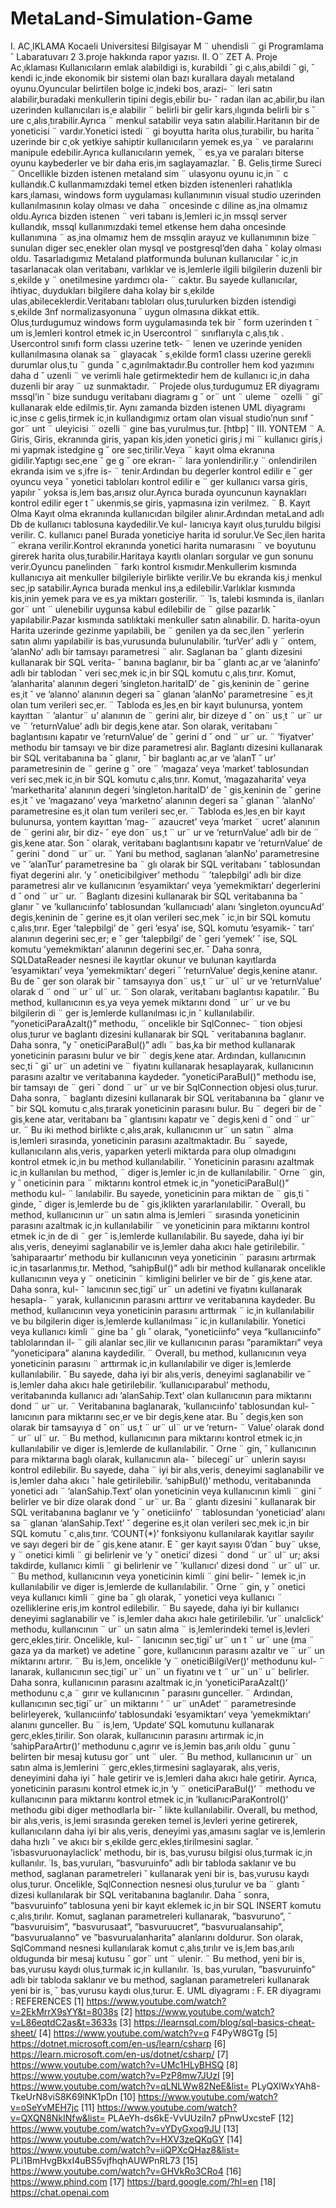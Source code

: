# MetaLand-Simulation-Game

I. AC¸IKLAMA
Kocaeli Universitesi Bilgisayar M ¨ uhendisli ¨ gi Programlama ˘
Labaratuvarı 2 3.proje hakkında rapor yazısı.
II. O¨ ZET
A. Proje Ac¸ıklaması
Kullanıcıların emlak alabildigi is¸ kurabildi ˘ gi c¸alıs¸abildi ˘ gi, ˘
kendi ic¸inde ekonomik bir sistemi olan bazı kurallara dayalı
metaland oyunu.Oyuncular belirtilen bolge ic¸indeki bos¸ arazi- ¨
leri satın alabilir,buradaki menkullerin tipini degis¸ebilir bu- ˘
radan ilan ac¸abilir,bu ilan uzerinden kullanıcıları is¸e alabilir ¨
belirli bir gelir kars¸ılıgında belirli bir s ˘ ure c¸alıs¸tırabilir.Ayrıca ¨
menkul satabilir veya satın alabilir.Haritanın bir de yoneticisi ¨
vardır.Yonetici istedi ¨ gi boyutta harita olus¸turabilir, bu harita ˘
uzerinde bir c¸ok yetkiye sahiptir kullanıcıların yemek es¸ya ¨
ve paralarını manipule edebilir.Ayrıca kullanıcıların yemek, ¨
es¸ya ve paraları biterse oyunu kaybederler ve bir daha eris¸im
saglayamazlar. ˘
B. Gelis¸tirme Sureci ¨
Oncellikle bizden istenen metaland sim ¨ ulasyonu oyunu ic¸in ¨
c kullandık.C kullanmamızdaki temel etken bizden istenenleri
rahatlıkla kars¸ılaması, windows form uygulaması kullanımının
visual studio uzerinden kullanılmasının kolay olması ve daha ¨
oncesinde c diline as¸ina olmamız oldu.Ayrıca bizden istenen ¨
veri tabanı is¸lemleri ic¸in mssql server kullandık, mssql kullanımızdaki temel etkense hem daha oncesinde kullanımına ¨
as¸ina olmamız hem de mssqlin arayuz ve kullanımının bize ¨
sunulan diger sec¸enekler olan mysql ve postgresql’den daha ˘
kolay olması oldu.
Tasarladıgımız Metaland platformunda bulunan kullanıcılar ˘
ic¸in tasarlanacak olan veritabanı, varlıklar ve is¸lemlerle ilgili bilgilerin duzenli bir s¸ekilde y ¨ onetilmesine yardımcı ola- ¨
caktır. Bu sayede kullanıcılar, ihtiyac¸ duydukları bilgilere
daha kolay bir s¸ekilde ulas¸abileceklerdir.Veritabanı tabloları
olus¸turulurken bizden istendigi s¸ekilde 3nf normalizasyonuna ˘
uygun olmasına dikkat ettik.
Olus¸turdugumuz windows form uygulamasında tek bir ˘
form uzerinden t ¨ um is¸lemleri kontrol etmek ic¸in Usercontrol ¨
sınıflarıyla c¸alıs¸tık . Usercontrol sınıfı form classı uzerine tetk- ¨
lenen ve uzerinde yeniden kullanılmasına olanak sa ¨ glayacak ˘
s¸ekilde form1 classı uzerine gerekli durumlar olus¸tu ¨ gunda ˘
c¸agırılmaktadır.Bu controller hem kod yazımını daha d ˘ uzenli ¨
ve verimli hale getirmektedir hem de kullanıcı ic¸in daha
duzenli bir aray ¨ uz sunmaktadır. ¨
Projede olus¸turdugumuz ER diyagramı mssql’in ˘
bize sundugu veritabanı diagramı g ˘ or¨ unt ¨ uleme ¨ ozelli ¨ gi˘
kullanarak elde edilmis¸tir. Aynı zamanda bizden
istenen UML diyagramı ic¸inse c gelis¸tirmek ic¸in
kullandıgımız ortam olan visual studio’nun sınıf ˘
gor¨ unt ¨ uleyicisi ¨ ozelli ¨ gine bas¸vurulmus¸tur. [htbp] ˘
III. YONTEM ¨
A. Giris¸
Giris¸ ekranında giris¸ yapan kis¸iden yonetici giris¸i mi ¨
kullanıcı giris¸i mi yapmak istedgine g ˘ ore sec¸tirilir.Veya ¨
kayıt olma ekranına gidilir.Yaptıgı sec¸ene ˘ ge g ˘ ore ekran- ¨
lara yonlendirilir.y ¨ onlendirilen ekranda isim ve s¸ifre is- ¨
tenir.Ardından bu degerler kontrol edilir e ˘ ger oyuncu veya ˘
yonetici tabloları kontrol edilir e ¨ ger kullanıcı varsa giris¸ yapılır ˘
yoksa is¸lem bas¸arısız olur.Ayrıca burada oyuncunun kaynakları
kontrol edilir eger t ˘ ukenmis¸se giris¸ yapmasına izin verilmez. ¨
B. Kayıt Olma
Kayıt olma ekranında kullanıcıdan bilgiler alınır.Ardından
metaLand adlı Db de kullanıcı tablosuna kaydedilir.Ve kul-
lanıcıya kayıt olus¸turuldu bilgisi verilir.
C. kullanıcı panel
Burada yoneticiye harita id sorulur.Ve Sec¸ilen harita ¨
ekrana verilir.Kontrol ekranında yonetici harita numarasını ¨
ve boyutunu girerek harita olus¸turabilir.Haritaya kayıtlı
olanları sorgular ve gun sonunu verir.Oyuncu panelinden ¨
farkı kontrol kısmıdır.Menkullerim kısmında kullanıcıya
ait menkuller bilgileriyle birlikte verilir.Ve bu ekranda
kis¸i menkul sec¸ip satabilir.Ayrıca burada menkul ins¸a
edilebilir.Varlıklar kısmında kis¸inin yemek para ve
es¸ya miktarı gosterilir. ¨
˙Is¸ talebi kısmında is¸ ilanları
gor¨ unt ¨ ulenebilir uygunsa kabul edilebilir de ¨ gilse pazarlık ˘
yapılabilir.Pazar kısmında satılıktaki menkuller satın alınabilir.
D. harita-oyun
Harita uzerinde gezinme yapılabili, be ¨ genilen ya da sec¸ilen ˘
yerlerin satın alımı yapılabilir is bas¸vurusunda bulunulabilir.
’turVer’ adlı y ¨ ontem, ’alanNo’ adlı bir tamsayı parametresi ¨
alır. Saglanan ba ˘ glantı dizesini kullanarak bir SQL verita- ˘
banına baglanır, bir ba ˘ glantı ac¸ar ve ’alaninfo’ adlı bir tablodan ˘
veri sec¸mek ic¸in bir SQL komutu c¸alıs¸tırır. Komut, ’alanharita’
alanının degeri ’singleton.haritaID’ de ˘ gis¸keninin de ˘ gerine es¸it ˘
ve ’alanno’ alanının degeri sa ˘ glanan ’alanNo’ parametresine ˘
es¸it olan tum verileri sec¸er. ¨
Tabloda es¸les¸en bir kayıt bulunursa, yontem kayıttan ¨
’alantur¨ u’ alanının de ¨ gerini alır, bir dizeye d ˘ on¨ us¸t ¨ ur¨ ur ve ¨
’returnValue’ adlı bir degis¸kene atar. Son olarak, veritabanı ˘
baglantısını kapatır ve ’returnValue’ de ˘ gerini d ˘ ond ¨ ur¨ ur. ¨
’fiyatver’ methodu bir tamsayı ve bir dize parametresi alır.
Baglantı dizesini kullanarak bir SQL veritabanına ba ˘ glanır, ˘
bir baglantı ac¸ar ve ’alanT ˘ ur’ parametresinin de ¨ gerine g ˘ ore ¨
’magaza’ veya ’market’ tablosundan veri sec¸mek ic¸in bir SQL
komutu c¸alıs¸tırır. Komut, ’magazaharita’ veya ’marketharita’
alanının degeri ’singleton.haritaID’ de ˘ gis¸keninin de ˘ gerine es¸it ˘
ve ’magazano’ veya ’marketno’ alanının degeri sa ˘ glanan ˘
’alanNo’ parametresine es¸it olan tum verileri sec¸er. ¨
Tabloda es¸les¸en bir kayıt bulunursa, yontem kayıttan ’mag- ¨
azaucret’ veya ’market ¨ ucret’ alanının de ¨ gerini alır, bir diz- ˘
eye don¨ us¸t ¨ ur¨ ur ve ’returnValue’ adlı bir de ¨ gis¸kene atar. Son ˘
olarak, veritabanı baglantısını kapatır ve ’returnValue’ de ˘ gerini ˘
dond ¨ ur¨ ur. ¨
Yani bu method, saglanan ’alanNo’ parametresine ve ˘
’alanTur’ parametresine ba ¨ glı olarak bir SQL veritabanı ˘
tablosundan fiyat degerini alır. ’y ˘ oneticibilgiver’ methodu ¨
’talepbilgi’ adlı bir dize parametresi alır ve kullanıcının
’esyamiktarı’ veya ’yemekmiktarı’ degerlerini d ˘ ond ¨ ur¨ ur. ¨
Baglantı dizesini kullanarak bir SQL veritabanına ba ˘ glanır ˘
ve ’kullanıcıinfo’ tablosundan ’kullanıcıadı’ alanı ’singleton.oyuncuAd’ degis¸keninin de ˘ gerine es¸it olan verileri sec¸mek ˘
ic¸in bir SQL komutu c¸alıs¸tırır.
Eger ’talepbilgi’ de ˘ geri ’esya’ ise, SQL komutu ’esyamik- ˘
tarı’ alanının degerini sec¸er; e ˘ ger ’talepbilgi’ de ˘ geri ’yemek’ ˘
ise, SQL komutu ’yemekmiktarı’ alanının degerini sec¸er. ˘
Daha sonra, SQLDataReader nesnesi ile kayıtlar okunur ve
bulunan kayıtlarda ’esyamiktarı’ veya ’yemekmiktarı’ degeri ˘
’returnValue’ degis¸kenine atanır. Bu de ˘ ger son olarak bir ˘
tamsayıya don¨ us¸t ¨ ur¨ ul¨ ur ve ’returnValue’ olarak d ¨ ond ¨ ur¨ ul¨ ur. ¨
Son olarak, veritabanı baglantısı kapatılır. ˘
Bu method, kullanıcının es¸ya veya yemek miktarını
dond ¨ ur¨ ur ve bu bilgilerin di ¨ ger is¸lemlerde kullanılması ic¸in ˘
kullanılabilir.
”yoneticiParaAzalt()” methodu, ¨ oncelikle bir SqlConnec- ¨
tion objesi olus¸turur ve baglantı dizesini kullanarak bir SQL ˘
veritabanına baglanır. Daha sonra, ”y ˘ oneticiParaBul()” adlı ¨
bas¸ka bir method kullanarak yoneticinin parasını bulur ve bir ¨
degis¸kene atar. Ardından, kullanıcının sec¸ti ˘ gi˘ ur¨ un adetini ve ¨
fiyatını kullanarak hesaplayarak, kullanıcının parasını azaltır
ve veritabanına kaydeder.
”yoneticiParaBul()” methodu ise, bir tamsayı de ¨ geri ˘
dond ¨ ur¨ ur ve bir SqlConnection objesi olus¸turur. Daha sonra, ¨
baglantı dizesini kullanarak bir SQL veritabanına ba ˘ glanır ve ˘
bir SQL komutu c¸alıs¸tırarak yoneticinin parasını bulur. Bu ¨
degeri bir de ˘ gis¸kene atar, veritabanı ba ˘ glantısını kapatır ve ˘
degis¸keni d ˘ ond ¨ ur¨ ur. ¨
Bu iki method birlikte c¸alıs¸arak, kullanıcının ur¨ un satın ¨
alma is¸lemleri sırasında, yoneticinin parasını azaltmaktadır. Bu ¨
sayede, kullanıcıların alıs¸veris¸ yaparken yeterli miktarda para
olup olmadıgını kontrol etmek ic¸in bu method kullanılabilir. ˘
Yoneticinin parasını azaltmak ic¸in kullanılan bu method, ¨
diger is¸lemler ic¸in de kullanılabilir. ˘ Orne ¨ gin, y ˘ oneticinin para ¨
miktarını kontrol etmek ic¸in ”yoneticiParaBul()” methodu kul- ¨
lanılabilir. Bu sayede, yoneticinin para miktarı de ¨ gis¸ti ˘ ginde, ˘
diger is¸lemlerde bu de ˘ gis¸iklikten yararlanılabilir. ˘
Overall, bu method, kullanıcının ur¨ un satın alma is¸lemleri ¨
sırasında yoneticinin parasını azaltmak ic¸in kullanılabilir ¨
ve yoneticinin para miktarını kontrol etmek ic¸in de di ¨ ger ˘
is¸lemlerde kullanılabilir. Bu sayede, daha iyi bir alıs¸veris¸
deneyimi saglanabilir ve is¸lemler daha akıcı hale getirilebilir. ˘
’sahiparaartır’ methodu bir kullanıcının veya yoneticinin ¨
parasını artırmak ic¸in tasarlanmıs¸tır. Method, ”sahipBul()” adlı
bir method kullanarak oncelikle kullanıcının veya y ¨ oneticinin ¨
kimligini belirler ve bir de ˘ gis¸kene atar. Daha sonra, kul- ˘
lanıcının sec¸tigi˘ ur¨ un adetini ve fiyatını kullanarak hesapla- ¨
yarak, kullanıcının parasını arttırır ve veritabanına kaydeder.
Bu method, kullanıcının veya yoneticinin parasını arttırmak ¨
ic¸in kullanılabilir ve bu bilgilerin diger is¸lemlerde kullanılması ˘
ic¸in kullanılabilir. Yonetici veya kullanıcı kimli ¨ gine ba ˘ glı ˘
olarak, ”yoneticiinfo” veya ”kullanıcıinfo” tablolarından il- ¨
gili alanlar sec¸ilir ve kullanıcının parası ”paramiktarı” veya
”yoneticipara” alanına kaydedilir. ¨
Overall, bu method, kullanıcının veya yoneticinin parasını ¨
arttırmak ic¸in kullanılabilir ve diger is¸lemlerde kullanılabilir. ˘
Bu sayede, daha iyi bir alıs¸veris¸ deneyimi saglanabilir ve ˘
is¸lemler daha akıcı hale getirilebilir.
’kullanıcıparabul’ methodu, veritabanında kullanıcı adı
’alanSahip.Text’ olan kullanıcının para miktarını dond ¨ ur¨ ur. ¨
Veritabanına baglanarak, ’kullanıcıinfo’ tablosundan kul- ˘
lanıcının para miktarını sec¸er ve bir degis¸kene atar. Bu ˘
degis¸ken son olarak bir tamsayıya d ˘ on¨ us¸t ¨ ur¨ ul¨ ur ve ’return- ¨
Value’ olarak dond ¨ ur¨ ul¨ ur. ¨
Bu method, kullanıcının para miktarını kontrol etmek ic¸in
kullanılabilir ve diger is¸lemlerde de kullanılabilir. ˘ Orne ¨ gin, ˘
kullanıcının para miktarına baglı olarak, kullanıcının ala- ˘
bilecegi˘ ur¨ unlerin sayısı kontrol edilebilir. Bu sayede, daha ¨
iyi bir alıs¸veris¸ deneyimi saglanabilir ve is¸lemler daha akıcı ˘
hale getirilebilir.
‘sahipBul()‘ methodu, veritabanında yonetici adı ¨
’alanSahip.Text’ olan yoneticinin veya kullanıcının kimli ¨ gini ˘
belirler ve bir dize olarak dond ¨ ur¨ ur. Ba ¨ glantı dizesini ˘
kullanarak bir SQL veritabanına baglanır ve ’y ˘ oneticiinfo’ ¨
tablosundan ’yoneticiad’ alanı sa ¨ glanan ’alanSahip.Text’ ˘
degerine es¸it olan verileri sec¸mek ic¸in bir SQL komutu ˘
c¸alıs¸tırır. ’COUNT(*)’ fonksiyonu kullanılarak kayıtlar sayılır
ve sayı degeri bir de ˘ gis¸kene atanır. E ˘ ger kayıt sayısı 0’dan ˘
buy¨ ukse, y ¨ onetici kimli ¨ gi belirlenir ve ’y ˘ onetici’ dizesi ¨
dond ¨ ur¨ ul¨ ur; aksi takdirde, kullanıcı kimli ¨ gi belirlenir ve ˘
’kullanıcı’ dizesi dond ¨ ur¨ ul¨ ur. ¨
Bu method, kullanıcının veya yoneticinin kimli ¨ gini belir- ˘
lemek ic¸in kullanılabilir ve diger is¸lemlerde de kullanılabilir. ˘
Orne ¨ gin, y ˘ onetici veya kullanıcı kimli ¨ gine ba ˘ glı olarak, ˘
yonetici veya kullanıcı ¨ ozelliklerine eris¸im kontrol edilebilir. ¨
Bu sayede, daha iyi bir kullanıcı deneyimi saglanabilir ve ˘
is¸lemler daha akıcı hale getirilebilir.
’ur¨ unalclick’ methodu, kullanıcının ¨ ur¨ un satın alma ¨
is¸lemlerindeki temel is¸levleri gerc¸ekles¸tirir. Oncelikle, kul- ¨
lanıcının sec¸tigi˘ ur¨ un t ¨ ur¨ une (ma ¨ gaza ya da market) ve adetine ˘
gore, kullanıcının parasını azaltır ve ¨ ur¨ un miktarını artırır. ¨
Bu is¸lem, oncelikle ‘y ¨ oneticiBilgiVer()‘ methodunu kul- ¨
lanarak, kullanıcının sec¸tigi˘ ur¨ un¨ un fiyatını ve t ¨ ur¨ un¨ u¨
belirler. Daha sonra, kullanıcının parasını azaltmak ic¸in
‘yoneticiParaAzalt()‘ methodunu c¸a ¨ gırır ve kullanıcının ˘
parasını gunceller. ¨
Ardından, kullanıcının sec¸tigi˘ ur¨ un miktarını ‘ ¨ ur¨ unAdet‘ ¨
parametresinde belirleyerek, ‘kullanıcıinfo‘ tablosundaki
‘esyamiktarı‘ veya ‘yemekmiktarı‘ alanını gunceller. Bu ¨
is¸lem, ‘Update‘ SQL komutunu kullanarak gerc¸ekles¸tirilir.
Son olarak, kullanıcının parasını artırmak ic¸in ‘sahipParaArtır()‘ methodunu c¸agırır ve is¸lemin bas¸arılı oldu ˘ gunu ˘
belirten bir mesaj kutusu gor¨ unt ¨ uler. ¨
Bu method, kullanıcının ur¨ un satın alma is¸lemlerini ¨
gerc¸ekles¸tirmesini saglayarak, alıs¸veris¸ deneyimini daha iyi ˘
hale getirir ve is¸lemleri daha akıcı hale getirir. Ayrıca,
yoneticinin parasını kontrol etmek ic¸in ‘y ¨ oneticiParaBul()‘ ¨
methodu ve kullanıcının para miktarını kontrol etmek ic¸in
‘kullanıcıParaKontrol()‘ methodu gibi diger methodlarla bir- ˘
likte kullanılabilir.
Overall, bu method, bir alıs¸veris¸ is¸lemi sırasında gereken
temel is¸levleri yerine getirerek, kullanıcıların daha iyi bir
alıs¸veris¸ deneyimi yas¸amasını saglar ve is¸lemlerin daha hızlı ˘
ve akıcı bir s¸ekilde gerc¸ekles¸tirilmesini saglar. ˘
’isbasvuruonaylaclick’ methodu, bir is¸ bas¸vurusu bilgisi
olus¸turmak ic¸in kullanılır. ˙Is¸ bas¸vuruları, ”basvuruinfo” adlı
bir tabloda saklanır ve bu method, saglanan parametreleri ˘
kullanarak yeni bir is¸ bas¸vurusu kaydı olus¸turur.
Oncelikle, SqlConnection nesnesi olus¸turulur ve ba ¨ glantı ˘
dizesi kullanılarak bir SQL veritabanına baglanılır. Daha ˘
sonra, ”basvuruinfo” tablosuna yeni bir kayıt eklemek ic¸in bir
SQL INSERT komutu c¸alıs¸tırılır.
Komut, saglanan parametreleri kullanarak, ”basvuruno”, ˘
”basvuruisim”, ”basvurusaat”, ”basvuruucret”,
”basvurualansahip”, ”basvurualanno” ve ”basvurualanharita”
alanlarını doldurur.
Son olarak, SqlCommand nesnesi kullanılarak komut
c¸alıs¸tırılır ve is¸lem bas¸arılı oldugunda bir mesaj kutusu ˘
gor¨ unt ¨ ulenir. ¨
Bu method, yeni bir is¸ bas¸vurusu kaydı olus¸turmak ic¸in kullanılır. ˙Is¸ bas¸vuruları, ”basvuruinfo” adlı bir tabloda saklanır
ve bu method, saglanan parametreleri kullanarak yeni bir is¸ ˘
bas¸vurusu kaydı olus¸turur.
E. UML diyagramı :
F. ER diyagramı :
REFERENCES
[1] https://www.youtube.com/watch?v=2EkMrrX9sYY&t=8038s
[2] https://www.youtube.com/watch?v=L86eqtdC2as&t=3633s
[3] https://learnsql.com/blog/sql-basics-cheat-sheet/
[4] https://www.youtube.com/watch?v=q F4PyW8GTg
[5] https://dotnet.microsoft.com/en-us/learn/csharp
[6] https://learn.microsoft.com/en-us/dotnet/csharp/
[7] https://www.youtube.com/watch?v=UMc1HLyBHSQ
[8] https://www.youtube.com/watch?v=PzP8mw7JUzI
[9] https://www.youtube.com/watch?v=qLNLWw82NeE&list=
PLyQXlWxYAh8-TkeUrN8viS8K69lNK1pDn
[10] https://www.youtube.com/watch?v=oSeYvMEH7jc
[11] https://www.youtube.com/watch?v=QXQN8NkINfw&list=
PLAeYh-ds6kE-VvUUziIn7 pPnwUxcsteF
[12] https://www.youtube.com/watch?v=vYDyGxoq9JU
[13] https://www.youtube.com/watch?v=HXV3zeQKqGY
[14] https://www.youtube.com/watch?v=iiQPXcQHaz8&list=
PLi1BmHvgBkxI4uBS5vjfhqhAUWPnRL73
[15] https://www.youtube.com/watch?v=GHVkRo3CRo4
[16] https://www.phind.com
[17] https://bard.google.com/?hl=en
[18] https://chat.openai.com
